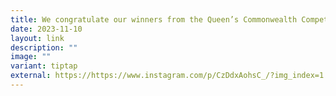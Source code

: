 ```yaml
---
title: We congratulate our winners from the Queen’s Commonwealth Competition
date: 2023-11-10
layout: link
description: ""
image: ""
variant: tiptap
external: https://https://www.instagram.com/p/CzDdxAohsC_/?img_index=1
---
```

